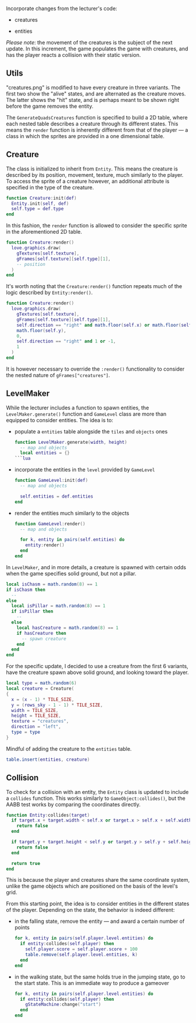 Incorporate changes from the lecturer's code:

- creatures

- entities

_Please note_: the movement of the creatures is the subject of the next update. In this increment, the game populates the game with creatures, and has the player reacts a collision with their static version.

## Utils

"creatures.png" is modified to have every creature in three variants. The first two show the "alive" states, and are alternated as the creature moves. The latter shows the "hit" state, and is perhaps meant to be shown right before the game removes the entity.

The `GenerateQuadsCreatures` function is specified to build a 2D table, where each nested table describes a creature through its different states. This means the `render` function is inherently different from that of the player — a class in which the sprites are provided in a one dimensional table.

## Creature

The class is initialized to inherit from `Entity`. This means the creature is described by its position, movement, texture, much similarly to the player. To access the sprite of a creature however, an additional attribute is specified in the type of the creature.

```lua
function Creature:init(def)
  Entity.init(self, def)
  self.type = def.type
end
```

In this fashion, the `render` function is allowed to consider the specific sprite in the aforementioned 2D table.

```lua
function Creature:render()
  love.graphics.draw(
    gTextures[self.texture],
    gFrames[self.texture][self.type][1],
    -- position
  )
end
```

It's worth noting that the `Creature:render()` function repeats much of the logic described by `Entity:render()`.

```lua
function Creature:render()
  love.graphics.draw(
    gTextures[self.texture],
    gFrames[self.texture][self.type][1],
    self.direction == "right" and math.floor(self.x) or math.floor(self.x + self.width),
    math.floor(self.y),
    0,
    self.direction == "right" and 1 or -1,
    1
  )
end
```

It is however necessary to override the `:render()` functionality to consider the nested nature of `gFrames["creatures"]`.

## LevelMaker

While the lecturer includes a function to spawn entities, the `LevelMaker.generate()` function and `GameLevel` class are more than equipped to consider entities. The idea is to:

- populate a `entities` table alongside the `tiles` and `objects` ones

  ````lua
  function LevelMaker.generate(width, height)
    -- map and objects
    local entities = {}
  ```lua

  ````

- incorporate the entities in the `level` provided by `GameLevel`

  ```lua
  function GameLevel:init(def)
    -- map and objects

    self.entities = def.entities
  end
  ```

- render the entities much similarly to the objects

  ```lua
  function GameLevel:render()
    -- map and objects

    for k, entity in pairs(self.entities) do
      entity:render()
    end
  end
  ```

In `LevelMaker`, and in more details, a creature is spawned with certain odds when the game specifies solid ground, but not a pillar.

```lua
local isChasm = math.random(8) == 1
if isChasm then
  --
else
  local isPillar = math.random(8) == 1
  if isPillar then
    --
  else
    local hasCreature = math.random(8) == 1
    if hasCreature then
      -- spawn creature
    end
  end
end
```

For the specific update, I decided to use a creature from the first 6 variants, have the creature spawn above solid ground, and looking toward the player.

```lua
local type = math.random(6)
local creature = Creature(
{
  x = (x - 1) * TILE_SIZE,
  y = (rows_sky - 1 - 1) * TILE_SIZE,
  width = TILE_SIZE,
  height = TILE_SIZE,
  texture = "creatures",
  direction = "left",
  type = type
}
```

Mindful of adding the creature to the `entities` table.

```lua
table.insert(entities, creature)
```

## Collision

To check for a collision with an entity, the `Entity` class is updated to include a `collides` function. This works similarly to `GameObject:collides()`, but the AABB test works by comparing the coordinates directly.

```lua
function Entity:collides(target)
  if target.x + target.width < self.x or target.x > self.x + self.width then
    return false
  end

  if target.y + target.height < self.y or target.y > self.y + self.height then
    return false
  end

  return true
end
```

This is because the player and creatures share the same coordinate system, unlike the game objects which are positioned on the basis of the level's grid.

From this starting point, the idea is to consider entities in the different states of the player. Depending on the state, the behavior is indeed different:

- in the falling state, remove the entity — and award a certain number of points

  ```lua
  for k, entity in pairs(self.player.level.entities) do
    if entity:collides(self.player) then
      self.player.score = self.player.score + 100
      table.remove(self.player.level.entities, k)
    end
  end
  ```

- in the walking state, but the same holds true in the jumping state, go to the start state. This is an immediate way to produce a gameover

  ```lua
  for k, entity in pairs(self.player.level.entities) do
    if entity:collides(self.player) then
      gStateMachine:change("start")
    end
  end
  ```
